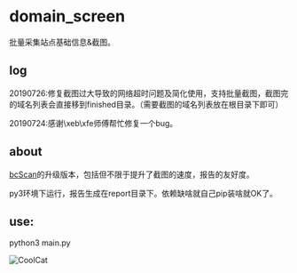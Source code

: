 # domain_screen

批量采集站点基础信息&截图。

## log

20190726:修复截图过大导致的网络超时问题及简化使用，支持批量截图，截图完的域名列表会直接移到finished目录。（需要截图的域名列表放在根目录下即可）

20190724:感谢\xeb\xfe师傅帮忙修复一个bug。

## about

[bcScan](https://github.com/TheKingOfDuck/bcScan)的升级版本，包括但不限于提升了截图的速度，报告的友好度。

py3环境下运行，报告生成在report目录下。依赖缺啥就自己pip装啥就OK了。

## use:

python3 main.py




![CoolCat](https://github.com/TheKingOfDuck/webInfoScan/blob/master/screenshot2.png)


